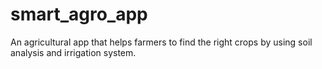 # smart_agro_app
An agricultural app that helps farmers to find the right crops by using soil analysis and irrigation system.
